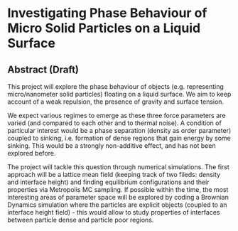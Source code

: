 # Investigating Phase Behaviour of Micro Solid Particles on a Liquid Surface


## Abstract (Draft)

This project will explore the phase behaviour of objects (e.g. representing micro/nanometer solid particles) floating on a liquid surface. We aim to keep account of a weak repulsion, the presence of gravity and surface tension.  

We expect various regimes to emerge as these three force parameters are varied (and compared to each other and to thermal noise). A condition of particular interest would be a phase separation (density as order parameter) coupled to sinking, i.e. formation of dense regions that gain energy by some sinking.     This would be a strongly non-additive effect, and has not been explored before.

 

The project will tackle this question through numerical simulations.    The first approach will be a lattice mean field (keeping track of two fileds: density and interface height) and finding equilibrium configurations and their properties via Metropolis MC sampling.    If possible within the time, the most interesting areas of parameter space will be explored by coding a Brownian Dynamics simulation where the particles are explicit objects (coupled to an interface height field) - this would allow to study properties of interfaces between particle dense and particle poor regions.


  
